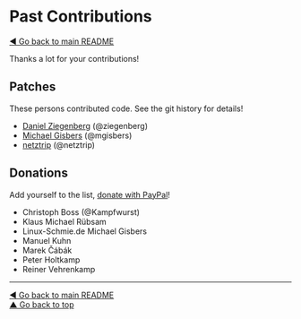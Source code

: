 Past Contributions
==================

[◀ Go back to main README](README.md)

Thanks a lot for your contributions!

## Patches

These persons contributed code. See the git history for details!

* [Daniel Ziegenberg](mailto:daniel@ziegenberg.at) (@ziegenberg)
* [Michael Gisbers](mailto:michael@gisbers.de) (@mgisbers)
* [netztrip](mailto:dave-tvg@netztrip.de) (@netztrip)

## Donations

Add yourself to the list,
[donate with PayPal](https://www.paypal.com/cgi-bin/webscr?cmd=_s-xclick&hosted_button_id=A4ZXBD6YS2W8J)!

* Christoph Boss (@Kampfwurst)
* Klaus Michael Rübsam
* Linux-Schmie.de Michael Gisbers
* Manuel Kuhn
* Marek Čábák
* Peter Holtkamp
* Reiner Vehrenkamp

---
[◀ Go back to main README](README.md)  
[▲ Go back to top](#top)
